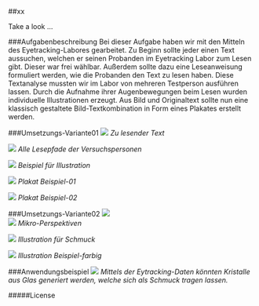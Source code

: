 ##xx  

Take a look ...

###Aufgabenbeschreibung
Bei dieser Aufgabe haben wir mit den Mitteln des Eyetracking-Labores gearbeitet. Zu Beginn sollte jeder einen Text aussuchen, welchen er seinen Probanden im Eyetracking Labor zum Lesen gibt. Dieser war frei wählbar. Außerdem sollte dazu eine Leseanweisung formuliert werden, wie die Probanden den Text zu lesen haben. Diese Textanalyse mussten wir im Labor von mehreren Testperson ausführen lassen. Durch die Aufnahme ihrer Augenbewegungen beim Lesen wurden individuelle Illustrationen erzeugt.
Aus Bild und Originaltext sollte nun eine klassisch gestaltete Bild-Textkombination in Form eines Plakates erstellt werden.


###Umsetzungs-Variante01
![](images02/plakat02.png)
*Zu lesender Text*

![](images02/eyepat.v02-all.png)
*Alle Lesepfade der Versuchspersonen*

![](images02/eyepat.v02.all-02.png)
*Beispiel für Illustration*

![](images02/plakateA03_5.png)
*Plakat Beispiel-01*

![](images02/plakateA03_3.png)
*Plakat Beispiel-02* 


###Umsetzungs-Variante02
![](images02/20140603.png)  
![](images02/20140603-2.png)
*Mikro-Perspektiven*

![](images02/20140603-04.png)
*Illustration für Schmuck*

![](images02/20140603-3.png)
*Illustration Beispiel-farbig*

  
###Anwendungsbeispiel
![](images02/mockup.png)
*Mittels der Eytracking-Daten könnten Kristalle aus Glas generiert werden, welche sich als Schmuck tragen lassen.*

#####License


